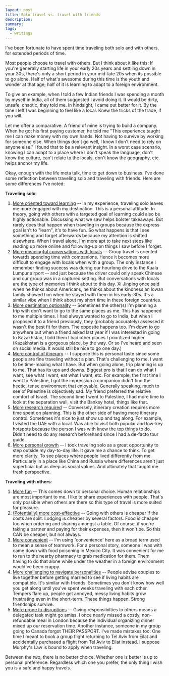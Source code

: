 ```yaml
---
layout: post
title: Solo travel vs. travel with friends
description:
summary:
tags:
  - writings
---
```


I've been fortunate to have spent time traveling both solo and with others, for extended periods of time.

Most people choose to travel with others. But I think about it like this: If you're generally starting life in your early 20s years and settling down in your 30s, there's only a short period in your mid-late 20s when its possible to go alone. Half of what's awesome during this time is the youth and wonder at that age; half of it is learning to adapt to a foreign environment.

To give an example, when I told a few Indian friends I was spending a month by myself in India, all of them suggested I avoid doing it. It would be dirty, unsafe, chaotic, they told me. In hindsight, I came out better for it. By the time I left I was beginning to feel like a local. Knew the tricks of the trade, if you will.

Let me offer a comparative. A friend of mine is trying to build a company. When he got his first paying customer, he told me "This experience taught me I can make money with my own hands. Not having to survive by working for someone else. When things don't go well, I know I don't need to rely on anyone else." I found that to be a relevant insight. In a worst case scenario, knowing I can adapt to a place where I don't speak the language, don't know the culture, can't relate to the locals, don't know the geography, etc. helps anchor my life.

Okay, enough with the life meta talk, time to get down to business. I've done some reflection between traveling solo and traveling with friends. Here are some differences I've noted:

**Traveling solo**:

1. <u>More oriented toward learning</u> -- In my experience, traveling solo leaves me more engaged with my destination. This is a personal attitude. In theory, going with others with a targeted goal of learning could also be highly actionable. Discussing what we saw helps bolster takeaways. But rarely does that happen when traveling in groups because the express goal isn't to "learn", it's to have fun. So what happens is that I see something and forget afterwards because my attention is shifted elsewhere. When I travel alone, I'm more apt to take next steps like reading up more online and following-up on things I saw before I forget.
2. <u>More meaningful conversations with locals</u> -- Group travel is oriented towards spending time with companions. Hence it becomes more difficult to engage with locals when with a group. The only instance I remember finding sucecss was during our hourlong drive to the Kuala Lumpur airport -- and just because the driver could only speak Chinese and our group was in a captured setting. But conversations with locals are the type of memories I think about to this day. Xi Jinping once said when he thinks about Americans, he thinks about the kindness an Iowan family showed him when he stayed with them in his early-30s. It's a similar vibe when I think about my short time in these foreign countries.
3. <u>More destination optionality</u> -- Sometimes the other(s) I'm planning a trip with don't want to go to the same places as me. This has happened to me multiple times. I had always wanted to go to India, but when I proposed it to a friend previously, they (probably accurately) assessed it wasn't the best fit for them. The opposite happens too. I'm down to go anywhere but when a friend asked last year if I was interested in going to Kazakhstan, I told them I had other places I prioritized higher. (Kazakhstan is a gorgeous place, by the way. Or so I've heard and seen on social media. It would still be nice to go one day.)
4. <u>More control of itinerary</u> -- I suppose this is personal taste since some people are fine traveling without a plan. That's challenging to me. I want to be time-maxing what I have. But when going alone, trip planning is up to me. That has its ups and downs. Biggest pro is that I can do what I want, see what I want, eat what I want, etc. For example, the first time I went to Palestine, I got the impression a companion didn't find the hectic, tense environment that enjoyable. Generally speaking, much to see of Palestine is objectively sad. My friend preferred the relative comfort of Israel. The second time I went to Palestine, I had more time to look at the separation wall, visit the Banksy hotel, things like that.
5. <u>More research required</u> -- Conversely, itinerary creation requires more time spent on planning. This is the other side of having more itinerary control. Sometimes it's nice to just show up and tag along. For example, I visited the UAE with a local. Was able to visit both popular and low-key hotspots because the person I was with knew the top things to do. Didn't need to do any research beforehand since I had a de-facto tour guide.
6. <u>More personal growth</u> -- I took traveling solo as a great opportunity to step outside my day-to-day life. It gave me a chance to think. To get more clarity. To see places where people lived differently from me. Particularly in a place like China and Russia where differences aren't just superficial but as deep as social values. And ultimately that taught me fresh perspective.

**Traveling with others**:

1. <u>More fun</u> -- This comes down to personal choice. Human relationships are most important to me. I like to share experiences with people. That's only possible when others are there so this type of travel is more suited for pleasure.
2. <u>(Potentially) more cost-effective</u> -- Going with others is cheaper if the costs are split. Lodging is cheaper by several factors. Food is cheaper too when ordering and sharing amongst a table. Of course, if you're taking a partner and paying for their expenses, then it won't be. So this CAN be cheaper, but not always.
3. <u>More convenient</u> -- I'm using 'convenience' here as a broad term used to mean a sense of teamwork. For a personal story, someone I was with came down with food poisoning in Mexico City. It was convenient for me to run to the nearby pharmacy to grab medication for them. Them having to do that alone while under the weather in a foreign environment would've been crappy.
4. <u>More challenging to navigate personalities</u> -- People advise couples to live together before getting married to see if living habits are compatible. It's similar with friends. Sometimes you don't know how well you get along until you've spent weeks traveling with each other. Tempers flare up, people get annoyed, messy living habits grow frustrating even in the short-term. These things happen. Strong friendships survive.
5. <u>More prone to disruptions</u> -- Giving responsibilties to others means a delegated task might go amiss. I once nearly missed a costly, non-refundable meal in London because the individual organizing dinner mixed up our reservation time. Another instance, someone in my group going to Canada forgot THEIR PASSPORT. I've made mistakes too: One time I meant to book a group flight returning to Tel Aviv from Eilat and accidentally purchased a flight from Tel Aviv to Eilat instead. I suppose Murphy's Law is bound to apply when traveling.

Between the two, there is no better choice. Whether one is better is up to personal preference. Regardless which one you prefer, the only thing I wish you is a safe and happy travels.

